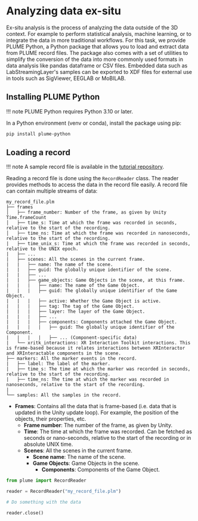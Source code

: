 # Analyzing data ex-situ

Ex-situ analysis is the process of analyzing the data outside of the 3D context. For example to perform statistical analysis, machine learning, or to integrate the data in more traditional workflows. For this task, we provide PLUME Python, a Python package that allows you to load and extract data from PLUME record files. The package also comes with a set of utilities to simplify the conversion of the data into more commonly used formats in data analysis like pandas dataframe or CSV files. Embedded data such as LabStreamingLayer's samples can be exported to XDF files for external use in tools such as SigViewer, EEGLAB or MoBILAB.

## Installing PLUME Python

!!! note
    PLUME Python requires Python 3.10 or later.

In a Python environment (venv or conda), install the package using pip:

```bash
pip install plume-python
```

## Loading a record

!!! note
    A sample record file is available in the [tutorial repository](https://www.github.com/liris-xr/PLUME-Tutorial-Basics).

Reading a record file is done using the `RecordReader` class. The reader provides methods to access the data in the record file easily. A record file can contain multiple streams of data:

```
my_record_file.plm
├── frames
│   ├── frame_number: Number of the frame, as given by Unity Time.frameCount
│   ├── time_s: Time at which the frame was recorded in seconds, relative to the start of the recording.
│   ├── time_ns: Time at which the frame was recorded in nanoseconds, relative to the start of the recording.
|   ├── time_unix_s: Time at which the frame was recorded in seconds, relative to the UNIX epoch.
|   ├── ...
|   ├── scenes: All the scenes in the current frame.
|   |   ├── name: The name of the scene.
|   |   ├── guid: The globally unique identifier of the scene.
|   |   ├── ...
|   |   ├── game_objects: Game Objects in the scene, at this frame.
|   |   |   ├── name: The name of the Game Object.
|   |   |   ├── guid: The globally unique identifier of the Game Object.
|   |   |   ├── active: Whether the Game Object is active.
|   |   |   ├── tag: The tag of the Game Object.
|   |   |   ├── layer: The layer of the Game Object.
|   |   |   ├── ...
|   |   |   ├── components: Components attached the Game Object.
|   |   |   |   ├── guid: The globally unique identifier of the Component.
|   |   |   |   ├── ... (Component-specific data)
|   └── xritk_interactions: XR Interaction Toolkit interactions. This is frame-based because it relates interactions between XRInteractor and XRInteractable components in the scene.
├── markers: All the marker events in the record.
|   ├── label: The label of the marker.
|   ├── time_s: The time at which the marker was recorded in seconds, relative to the start of the recording.
|   ├── time_ns: The time at which the marker was recorded in nanoseconds, relative to the start of the recording.
|   
└── samples: All the samples in the record.
```

* **Frames**: Contains all the data that is frame-based (i.e. data that is updated in the Unity update loop). For example, the position of the objects, their properties, etc.
    * **Frame number**: The number of the frame, as given by Unity.
    * **Time**: The time at which the frame was recorded. Can be fetched as seconds or nano-seconds, relative to the start of the recording or in absolute UNIX time.
    * **Scenes**: All the scenes in the current frame.
        * **Scene name**: The name of the scene.
        * **Game Objects**: Game Objects in the scene.
            * **Components**: Components of the Game Object.

```python linenums="1"
from plume import RecordReader

reader = RecordReader("my_record_file.plm")

# Do something with the data

reader.close()
```

